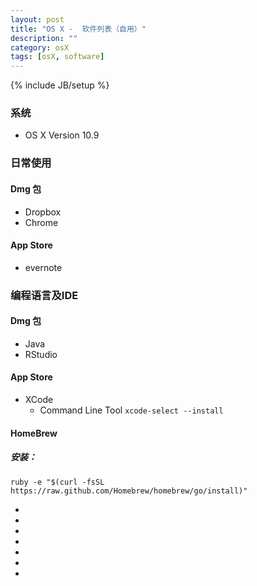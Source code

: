 ```yaml
---
layout: post
title: "OS X -  软件列表（自用）"
description: ""
category: osX
tags: [osX, software]
---
```

{% include JB/setup %}

### 系统

+ OS X Version 10.9

### 日常使用

#### Dmg 包

+ Dropbox
+ Chrome

#### App Store

+ evernote

### 编程语言及IDE

#### Dmg 包

+ Java
+ RStudio

#### App Store

+ XCode
    + Command Line Tool
        `xcode-select --install`

#### HomeBrew

##### 安装：

    ruby -e "$(curl -fsSL https://raw.github.com/Homebrew/homebrew/go/install)"

+
+
+
+
+
+
+
